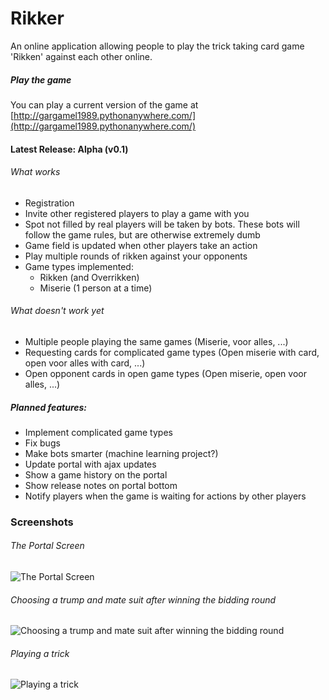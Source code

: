 Rikker
======

An online application allowing people to play the trick taking card game 'Rikken' against each other online.

##### Play the game
You can play a current version of the game at [http://gargamel1989.pythonanywhere.com/](http://gargamel1989.pythonanywhere.com/)

#### Latest Release: Alpha (v0.1)

###### What works
* Registration
* Invite other registered players to play a game with you
* Spot not filled by real players will be taken by bots. These bots will follow the game rules, but are
otherwise extremely dumb
* Game field is updated when other players take an action
* Play multiple rounds of rikken against your opponents
* Game types implemented:
  * Rikken (and Overrikken)
  * Miserie (1 person at a time)

###### What doesn't work yet
* Multiple people playing the same games (Miserie, voor alles, ...)
* Requesting cards for complicated game types (Open miserie with card, open voor alles with card, ...)
* Open opponent cards in open game types (Open miserie, open voor alles, ...)
 
##### Planned features:
* Implement complicated game types
* Fix bugs
* Make bots smarter (machine learning project?)
* Update portal with ajax updates
* Show a game history on the portal
* Show release notes on portal bottom
* Notify players when the game is waiting for actions by other players


### Screenshots

###### The Portal Screen
![The Portal Screen](https://raw.githubusercontent.com/Gargamel1989/Rikker/master/prev/screen0.jpg)

###### Choosing a trump and mate suit after winning the bidding round
![Choosing a trump and mate suit after winning the bidding round](https://raw.githubusercontent.com/Gargamel1989/Rikker/master/prev/screen1.jpg)

###### Playing a trick
![Playing a trick](https://raw.githubusercontent.com/Gargamel1989/Rikker/master/prev/screen2.jpg)
